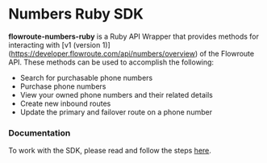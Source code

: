 # Numbers Ruby SDK

**flowroute-numbers-ruby** is a Ruby API Wrapper that provides methods for interacting with [v1 (version 1)] (https://developer.flowroute.com/api/numbers/overview) of the Flowroute API. These methods can be used to accomplish the following:

* Search for purchasable phone numbers
* Purchase phone numbers
* View your owned phone numbers and their related details
* Create new inbound routes
* Update the primary and failover route on a phone number

### Documentation 
To work with the SDK, please read and follow the steps [here](http://developer.flowroute.com/libraries/ruby/).

